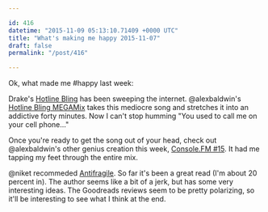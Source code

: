 ```yaml
---

id: 416
datetime: "2015-11-09 05:13:10.71409 +0000 UTC"
title: "What's making me happy 2015-11-07"
draft: false
permalink: "/post/416"

---
```


Ok, what made me #happy last week:

Drake's [Hotline Bling](http://genius.com/Drake-hotline-bling-lyrics) has been sweeping the internet. @alexbaldwin's [Hotline Bling MEGAMix](https://ruby.fm/alexbaldwin/hotline-bling-megamix) takes this mediocre song and stretches it into an addictive forty minutes. Now I can't stop humming "You used to call me on your cell phone..."

Once you're ready to get the song out of your head, check out @alexbaldwin's other genius creation this week, [Console.FM #15](https://ruby.fm/consolefm/artisan-015). It had me tapping my feet through the entire mix.

@niket recommeded [Antifragile](https://www.goodreads.com/book/show/13530973-antifragile). So far it's been a great read (I'm about 20 percent in). The author seems like a bit of a jerk, but has some very interesting ideas. The Goodreads reviews seem to be pretty polarizing, so it'll be interesting to see what I think at the end.
